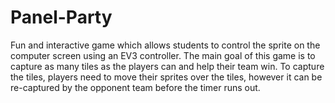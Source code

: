 # Panel-Party

Fun and interactive game which allows students to control the sprite on the computer screen using an EV3 controller. The main goal of this game is to capture as many tiles as the players can and help their team win. To capture the tiles, players need to move their sprites over the tiles, however it can be re-captured by the opponent team before the timer runs out. 
